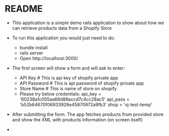 # README

- This application is a simple demo rails application to show about how we can retrieve products data from a Shopify Store

- To run this application you would just need to do:
   - bundle install
   - rails server
   - Open http://localhost:3000/

- The first screen will show a form and will ask to enter:
   - API Key # This is api key of shopify private app
   - API Password # This is api password of shopify private app
   - Store Name # This is name of store on shopify
   * Please try below credentials:
      api_key   = '60238a1c055aa68d88accd7c4cc28ac5'
      api_pass  = 'b52b64670f06933928e45870972a9fb3'
      shop = 'vj-test-temp'
- After submitting the form. The app fetches products from provided store and show the XML with products information (on screen itself)

- 